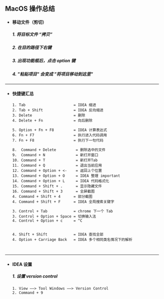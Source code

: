 ## MacOS 操作总结

- #### 移动文件（剪切）
  ##### 1. 将目标文件 “拷贝” 
  ##### 2. 在目的路径下右键 
  ##### 3. 出现功能框后，点击 option 键
  ##### 4. "粘贴项目" 会变成 "将项目移动到这里"



---
- #### 快捷键汇总
  ```
  1. Tab                      = IDEA 缩进
  2. Tab + Shift              = IDEA 反向缩进
  3. Delete                   = 删除
  4. Delete + Fn              = 向后删除

  5. Option + Fn + F8         = IDEA 计算表达式
  6. Fn + F7                  = 执行进入代码调用
  7. Fn + F8                  = 执行下一句代码

  8.  Command + Delete         = 删除选中的文件
  9.  Command + N              = 新打开窗口
  10. Command + T              = 新打开Tab
  11. Command + Q              = 退出当前应用
  12. Command + Option + <-    = 返回上个位置
  13. Command + Option + O     = IDEA 整理 important
  14. Command + Option + L     = IDEA 代码格式化
  15. Command + Shift + .      = 显示隐藏文件
  16. Command + Shift + 3      = 全屏截图
  4. Command + Shift + 4      = 部分截图
  4. Command + Shift + F      = IDEA 全局搜索关键字

  3. Control + Tab            = chrome 下一个 Tab
  3. Control + Option + Space = 切换输入法
  4. Control + Option + c     = ^C


  4. Shift + Shift            = IDEA 查找全部
  4. Option + Carriage Back   = IDEA 多个相同类名情况下的解析



---
- #### IDEA 设置
  ##### 1. 设置 version control   
  ```
  1. View ——> Tool Windows ——> Version Control
  2. Command + 9
  ```

